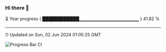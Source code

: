 ### Hi there 👋

⏳ Year progress { ████████████▁▁▁▁▁▁▁▁▁▁▁▁▁▁▁▁▁▁ } 41.82 %

---

⏰ Updated on Sun, 02 Jun 2024 01:05:25 GMT

![Progress Bar CI](https://github.com/JuvenileQ/Progress-Bar-CI/workflows/main/badge.svg)
